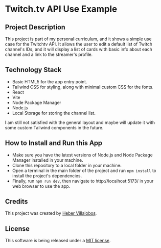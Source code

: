 # Twitch.tv API Use Example

## Project Description

This project is part of my personal curriculum, and it shows a simple use case for the Twitchtv API. It allows the user to edit a default list of Twitch channel's IDs, and it will display a list of cards with basic info about each channel and a link to the streamer's profile.

## Technology Stack

- Basic HTML5 for the app entry point.
- Tailwind CSS for styling, along with minimal custom CSS for the fonts.
- React
- Vite
- Node Package Manager
- Node.js
- Local Storage for storing the channel list.

I am still not satisfied with the general layout and maybe will update it with some custom Tailwind components in the future.

## How to Install and Run this App

- Make sure you have the latest versions of Node.js and Node Package Manager installed in your machine.
- Clone this repository to a local folder in your machine.
- Open a terminal in the main folder of the project and run `npm install` to install the project's dependencies.
- Finally, run `npm run dev`, then navigate to http://localhost:5173/ in your web browser to use the app.

## Credits

This project was created by [Heber Villalobos](https://github.com/heber737).

## License

This software is being released under a [MIT license](https://github.com/heber737/twitchtv-api-example/blob/main/LICENSE.md).
